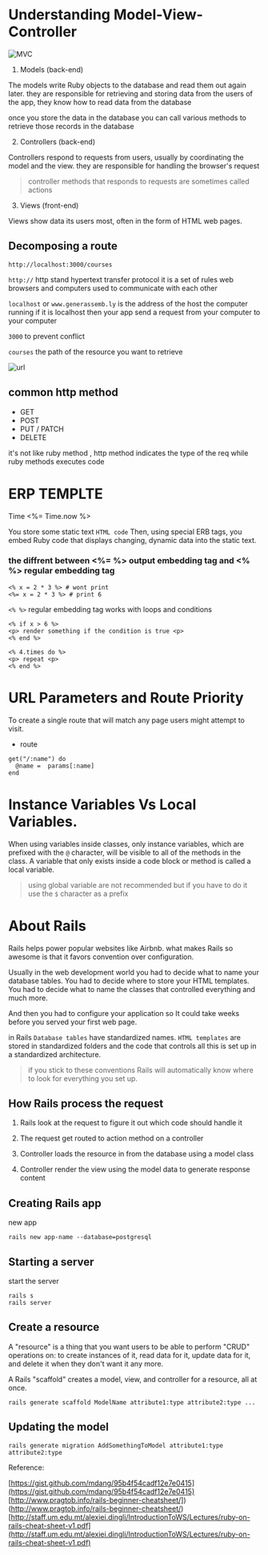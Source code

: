 # Understanding Model-View-Controller

![MVC](https://i.ytimg.com/vi/QvR0ghfbQwU/maxresdefault.jpg)

1. Models (back-end)

The models write Ruby objects to the database and read them out again later. they are responsible for retrieving and storing data from the users of the app, they know how to read data from the database

once you store the data in the database you can call various methods to retrieve those records in the database

2. Controllers (back-end)

Controllers respond to requests from users, usually by coordinating the model and the view. they are responsible for handling the browser's request

> controller methods that responds to requests
> are sometimes called actions

3. Views (front-end)

Views show data its users most, often in the form of HTML web pages.


## Decomposing a route

```
http://localhost:3000/courses
```

`http://` http stand hypertext transfer protocol it is a set of rules web browsers and computers used to communicate with each other

`localhost` or `www.generassemb.ly` is the address of the host the computer running if it is localhost then your app send a request from your computer to your computer

`3000` to prevent conflict

`courses` the path of the resource you want to retrieve

![url](https://cloud.githubusercontent.com/assets/25366/8561247/75b73966-24d7-11e5-896a-06506648c4fe.png)

## common http method

- GET
- POST
- PUT / PATCH
- DELETE

it's not like ruby method , http method indicates the type of the req while ruby methods executes code

# ERP TEMPLTE

<p> Time <%= Time.now %> </p>

You store some static text `HTML code` Then, using special ERB tags, you embed Ruby code that displays changing, dynamic data into the static text.

### the diffrent between <%= %> output embedding tag and <% %> regular embedding tag

```erb
<% x = 2 * 3 %> # wont print
<%= x = 2 * 3 %> # print 6
```

`<% %>` regular embedding tag works with loops and conditions

```erb
<% if x > 6 %>
<p> render something if the condition is true <p>
<% end %>

<% 4.times do %>
<p> repeat <p>
<% end %>

```

# URL Parameters and Route Priority

To create a single route that will match any page users might attempt to visit.

- route

```
get("/:name") do
  @name =  params[:name]
end
```

# Instance Variables Vs Local Variables.

When using variables inside classes, only instance variables, which are prefixed with the `@` character, will be visible to all of the methods in the class. A variable that only exists inside a code block or method is called a local variable.

> using global variable are not recommended but if you have to do it use the `$` character as a prefix

# About Rails

Rails helps power popular websites like Airbnb. what makes Rails so awesome is that it favors convention over configuration.

Usually in the web development world you had to decide what to name your database tables. You had to decide where to store your HTML templates. You had to decide what to name the classes that controlled everything and much more.

And then you had to configure your application so It could take weeks before you served your first web page.

in Rails `Database tables` have standardized names. `HTML templates` are stored in standardized folders and the code that controls all this is set up in a standardized architecture.

> if you stick to these conventions Rails will automatically know where to look for everything you set up.

## How Rails process the request

1. Rails look at the request to figure it out which code should handle it

2. The request get routed to action method on a controller

3. Controller loads the resource in from the database using a model class

4. Controller render the view using the model data to generate response content

## Creating Rails app

new app

```
rails new app-name --database=postgresql
```

## Starting a server

start the server

```
rails s
rails server
```

## Create a resource

A "resource" is a thing that you want users to be able to perform "CRUD" operations on: to create instances of it, read data for it, update data for it, and delete it when they don't want it any more.

A Rails "scaffold" creates a model, view, and controller for a resource, all at once.

```
rails generate scaffold ModelName attribute1:type attribute2:type ...
```

## Updating the model

```
rails generate migration AddSomethingToModel attribute1:type attribute2:type
```

Reference:

[https://gist.github.com/mdang/95b4f54cadf12e7e0415](https://gist.github.com/mdang/95b4f54cadf12e7e0415)
[http://www.pragtob.info/rails-beginner-cheatsheet/])(http://www.pragtob.info/rails-beginner-cheatsheet/)
[http://staff.um.edu.mt/alexiei.dingli/IntroductionToWS/Lectures/ruby-on-rails-cheat-sheet-v1.pdf](http://staff.um.edu.mt/alexiei.dingli/IntroductionToWS/Lectures/ruby-on-rails-cheat-sheet-v1.pdf)
